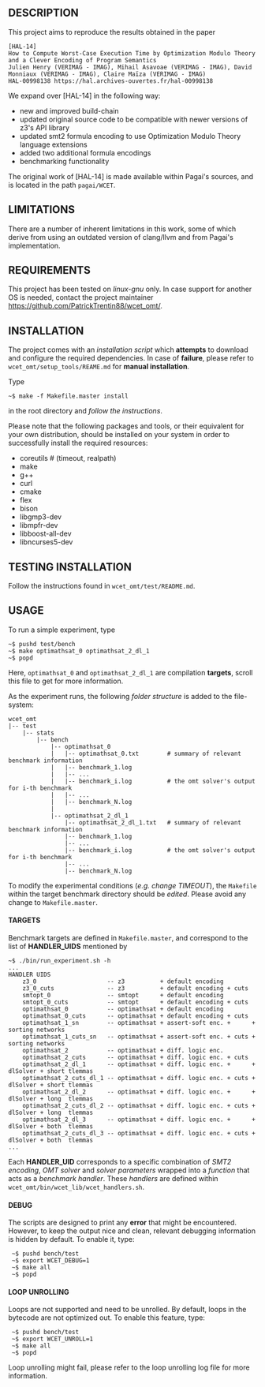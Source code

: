 ## DESCRIPTION

This project aims to reproduce the results obtained in the paper

    [HAL-14]
    How to Compute Worst-Case Execution Time by Optimization Modulo Theory and a Clever Encoding of Program Semantics
    Julien Henry (VERIMAG - IMAG), Mihail Asavoae (VERIMAG - IMAG), David Monniaux (VERIMAG - IMAG), Claire Maïza (VERIMAG - IMAG)
    HAL-00998138 https://hal.archives-ouvertes.fr/hal-00998138

We expand over [HAL-14] in the following way:
- new and improved build-chain
- updated original source code to be compatible with newer versions of z3's API library
- updated smt2 formula encoding to use Optimization Modulo Theory language extensions
- added two additional formula encodings
- benchmarking functionality

The original work of [HAL-14] is made available within Pagai's sources, and
is located in the path `pagai/WCET`.


## LIMITATIONS

There are a number of inherent limitations in this work, some of which derive from
using an outdated version of clang/llvm and from Pagai's implementation.


## REQUIREMENTS

This project has been tested on *linux-gnu* only. In case support for another OS is needed, contact
the project maintainer <https://github.com/PatrickTrentin88/wcet_omt/>.


## INSTALLATION

The project comes with an *installation script* which **attempts** to download and configure the 
required dependencies. In case of **failure**, please refer to `wcet_omt/setup_tools/REAME.md` 
for **manual installation**.

Type

    ~$ make -f Makefile.master install

in the root directory and *follow the instructions*.

Please note that the following packages and tools, or their equivalent for your own distribution,
should be installed on your system in order to successfully install the required resources:

- coreutils         # (timeout, realpath)
- make
- g++
- curl
- cmake
- flex
- bison
- libgmp3-dev
- libmpfr-dev
- libboost-all-dev
- libncurses5-dev

## TESTING INSTALLATION

Follow the instructions found in `wcet_omt/test/README.md`.

## USAGE

To run a simple experiment, type

    ~$ pushd test/bench
    ~$ make optimathsat_0 optimathsat_2_dl_1
    ~$ popd

Here, `optimathsat_0` and `optimathsat_2_dl_1` are compilation **targets**, scroll this
file to get for more information.

As the experiment runs, the following *folder structure* is added to the file-system:
    
    wcet_omt
    |-- test
        |-- stats
            |-- bench
                |-- optimathsat_0
                |   |-- optimathsat_0.txt        # summary of relevant benchmark information
                |   |-- benchmark_1.log
                |   |-- ...
                |   |-- benchmark_i.log          # the omt solver's output for i-th benchmark
                |   |-- ...
                |   |-- benchmark_N.log
                |
                |-- optimathsat_2_dl_1
                    |-- optimathsat_2_dl_1.txt   # summary of relevant benchmark information
                    |-- benchmark_1.log
                    |-- ...
                    |-- benchmark_i.log          # the omt solver's output for i-th benchmark
                    |-- ...
                    |-- benchmark_N.log

To modify the experimental conditions (*e.g. change TIMEOUT*), the `Makefile` within the target 
benchmark directory should be *edited*. Please avoid any change to `Makefile.master`.


#### TARGETS

Benchmark targets are defined in `Makefile.master`, and correspond to the list of **HANDLER_UIDS**
mentioned by

    ~$ ./bin/run_experiment.sh -h
    ...
    HANDLER UIDS
        z3_0                    -- z3          + default encoding
        z3_0_cuts               -- z3          + default encoding + cuts
        smtopt_0                -- smtopt      + default encoding
        smtopt_0_cuts           -- smtopt      + default encoding + cuts
        optimathsat_0           -- optimathsat + default encoding
        optimathsat_0_cuts      -- optimathsat + default encoding + cuts
        optimathsat_1_sn        -- optimathsat + assert-soft enc. +      + sorting networks
        optimathsat_1_cuts_sn   -- optimathsat + assert-soft enc. + cuts + sorting networks
        optimathsat_2           -- optimathsat + diff. logic enc.
        optimathsat_2_cuts      -- optimathsat + diff. logic enc. + cuts
        optimathsat_2_dl_1      -- optimathsat + diff. logic enc. +      + dlSolver + short tlemmas
        optimathsat_2_cuts_dl_1 -- optimathsat + diff. logic enc. + cuts + dlSolver + short tlemmas
        optimathsat_2_dl_2      -- optimathsat + diff. logic enc. +      + dlSolver + long  tlemmas
        optimathsat_2_cuts_dl_2 -- optimathsat + diff. logic enc. + cuts + dlSolver + long  tlemmas
        optimathsat_2_dl_3      -- optimathsat + diff. logic enc. +      + dlSolver + both  tlemmas
        optimathsat_2_cuts_dl_3 -- optimathsat + diff. logic enc. + cuts + dlSolver + both  tlemmas
    ...

Each **HANDLER_UID** corresponds to a specific combination of *SMT2 encoding*, *OMT solver*
and *solver parameters* wrapped into a *function* that acts as a *benchmark handler*. These
*handlers* are defined within `wcet_omt/bin/wcet_lib/wcet_handlers.sh`.


#### DEBUG

The scripts are designed to print any **error** that might be encountered. However, to keep the 
output nice and clean, relevant debugging information is hidden by default. To enable it, type:

     ~$ pushd bench/test
     ~$ export WCET_DEBUG=1
     ~$ make all
     ~$ popd

#### LOOP UNROLLING

Loops are not supported and need to be unrolled. By default, loops in the bytecode are not 
optimized out. To enable this feature, type:

     ~$ pushd bench/test
     ~$ export WCET_UNROLL=1
     ~$ make all
     ~$ popd

Loop unrolling might fail, please refer to the loop unrolling log file for more information.
